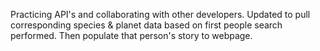 Practicing API's and collaborating with other developers.
Updated to pull corresponding species & planet data based on first people search performed. Then populate that person's story to webpage.
